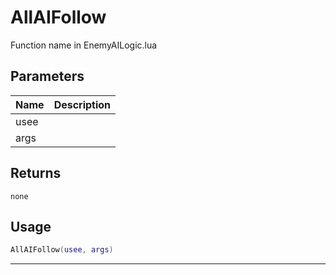 # AllAIFollow

Function name in EnemyAILogic.lua

## Parameters

| Name | Description |
| ---- | ----------- |
| usee |             |
| args |             |

## Returns

`none`

## Usage

```lua
AllAIFollow(usee, args)
```

---
